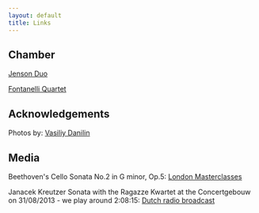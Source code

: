 ```yaml
---
layout: default
title: Links
---
```

## Chamber
[Jenson Duo](http://www.jensonduo.weebly.com)

[Fontanelli Quartet](http://fontanellistringquartet.com/)

## Acknowledgements
Photos by: [Vasiliy Danilin](http://www.vasiliydanilin.com)

## Media
Beethoven's Cello Sonata No.2 in G minor, Op.5: [London Masterclasses](http://www.youtube.com/watch?v=4z7nu2pmNBU)

Janacek Kreutzer Sonata with the Ragazze Kwartet at the Concertgebouw on 31/08/2013 - we play around 2:08:15: [Dutch radio broadcast](http://radio.omroep.nl/u/249196/?silverlight)
